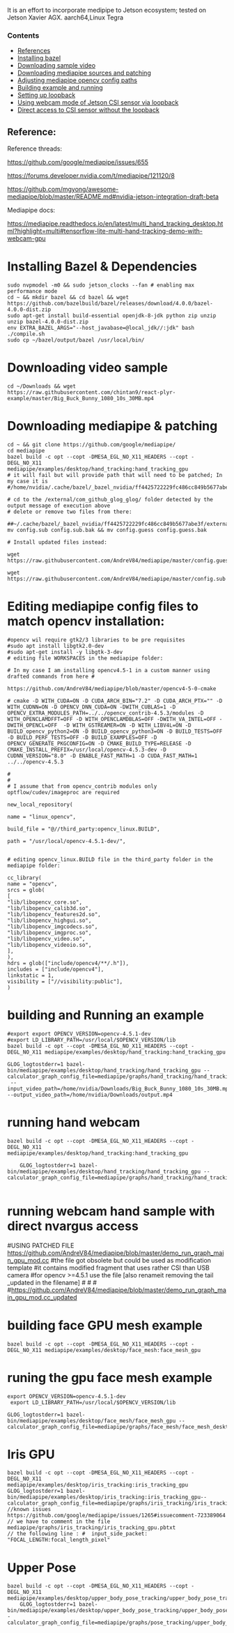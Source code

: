 It is an effort to incorporate medipipe to Jetson ecosystem; tested on Jetson Xavier AGX. aarch64,Linux Tegra
### Contents
- [References](#references)
- [Installing bazel](#installing-bazel--dependencies)
- [Downloading sample video](#downloading-video-sample)
- [Downloading mediapipe sources and patching](#downloading-mediapipe--patching)
- [Adjusting mediapipe opencv config paths](#editing-mediapipe-config-files-to-match-opencv-installation)
- [Building example and running](#building-and-running-an-example)
- [Setting up loopback](#using-cpu-expensive-v4l2loopback-for-webcamera-mode-of-nvargus-csi-jetson-sensor)
- [Using webcam mode of Jetson CSI sensor via loopback](#running-hand-webcam-sample-using-v4l2loop-above)
- [Direct access to CSI sensor without the loopback](#under-construction-running-webcam-hand-sample-with-direct-nvargus-access)

        
## Reference:

Reference threads:

https://github.com/google/mediapipe/issues/655

https://forums.developer.nvidia.com/t/mediapipe/121120/8

https://github.com/mgyong/awesome-mediapipe/blob/master/README.md#nvidia-jetson-integration-draft-beta

Mediapipe docs:

https://mediapipe.readthedocs.io/en/latest/multi_hand_tracking_desktop.html?highlight=multi#tensorflow-lite-multi-hand-tracking-demo-with-webcam-gpu

# Installing Bazel & Dependencies
```
sudo nvpmodel -m0 && sudo jetson_clocks --fan # enabling max performance mode
cd ~ && mkdir bazel && cd bazel && wget https://github.com/bazelbuild/bazel/releases/download/4.0.0/bazel-4.0.0-dist.zip
sudo apt-get install build-essential openjdk-8-jdk python zip unzip
unzip bazel-4.0.0-dist.zip
env EXTRA_BAZEL_ARGS="--host_javabase=@local_jdk//:jdk" bash ./compile.sh
sudo cp ~/bazel/output/bazel /usr/local/bin/
```

# Downloading video sample 
```
cd ~/Downloads && wget https://raw.githubusercontent.com/chintan9/react-plyr-example/master/Big_Buck_Bunny_1080_10s_30MB.mp4
```
# Downloading mediapipe & patching

```
cd ~ && git clone https://github.com/google/mediapipe/
cd mediapipe
bazel build -c opt --copt -DMESA_EGL_NO_X11_HEADERS --copt -DEGL_NO_X11  mediapipe/examples/desktop/hand_tracking:hand_tracking_gpu
# it will fail but will provide path that will need to be patched; In my case it is
#/home/nvidia/.cache/bazel/_bazel_nvidia/ff4425722229fc486cc849b5677abe3f/external/com_github_glog_glog/
```
```
# cd to the /external/com_github_glog_glog/ folder detected by the output message of execution above
# delete or remove two files from there:
```
```
##~/.cache/bazel/_bazel_nvidia/ff4425722229fc486cc849b5677abe3f/external/com_github_glog_glog$ mv config.sub config.sub.bak && mv config.guess config.guess.bak
```

```
# Install updated files instead:

wget https://raw.githubusercontent.com/AndreV84/mediapipe/master/config.guess

wget https://raw.githubusercontent.com/AndreV84/mediapipe/master/config.sub
```

# Editing mediapipe config files to match opencv installation:
```
#opencv wil require gtk2/3 libraries to be pre requisites
#sudo apt install libgtk2.0-dev
#sudo apt-get install -y libgtk-3-dev
# editing file WORKSPACES in the mediapipe folder:

# In my case I am installing opencv4.5-1 in a custom manner using drafted commands from here # 

https://github.com/AndreV84/mediapipe/blob/master/opencv4-5-0-cmake

# cmake -D WITH_CUDA=ON -D CUDA_ARCH_BIN="7.2" -D CUDA_ARCH_PTX="" -D WITH_CUDNN=ON -D OPENCV_DNN_CUDA=ON -DWITH_CUBLAS=1 -D OPENCV_EXTRA_MODULES_PATH=../../opencv_contrib-4.5.3/modules -D WITH_OPENCLAMDFFT=OFF -D WITH_OPENCLAMDBLAS=OFF -DWITH_VA_INTEL=OFF -DWITH_OPENCL=OFF  -D WITH_GSTREAMER=ON -D WITH_LIBV4L=ON -D BUILD_opencv_python2=ON -D BUILD_opencv_python3=ON -D BUILD_TESTS=OFF -D BUILD_PERF_TESTS=OFF -D BUILD_EXAMPLES=OFF -D OPENCV_GENERATE_PKGCONFIG=ON -D CMAKE_BUILD_TYPE=RELEASE -D CMAKE_INSTALL_PREFIX=/usr/local/opencv-4.5.3-dev -D CUDNN_VERSION="8.0" -D ENABLE_FAST_MATH=1 -D CUDA_FAST_MATH=1 ../../opencv-4.5.3

#
#
# I assume that from opencv_contrib modules only optflow/cudev/imageproc are required
```
```
new_local_repository(

name = "linux_opencv",

build_file = "@//third_party:opencv_linux.BUILD",

path = "/usr/local/opencv-4.5.1-dev/",
```
```
```
```
# editing opencv_linux.BUILD file in the third_party folder in the mediapipe folder:
```
```
cc_library(
name = "opencv",
srcs = glob(
[
"lib/libopencv_core.so",
"lib/libopencv_calib3d.so",
"lib/libopencv_features2d.so",
"lib/libopencv_highgui.so",
"lib/libopencv_imgcodecs.so",
"lib/libopencv_imgproc.so",
"lib/libopencv_video.so",
"lib/libopencv_videoio.so",
],
),
hdrs = glob(["include/opencv4/**/.h"]),
includes = ["include/opencv4"],
linkstatic = 1,
visibility = ["//visibility:public"],
)
```
# building and Running an example
```
#export export OPENCV_VERSION=opencv-4.5.1-dev
#export LD_LIBRARY_PATH=/usr/local/$OPENCV_VERSION/lib
bazel build -c opt --copt -DMESA_EGL_NO_X11_HEADERS --copt -DEGL_NO_X11 mediapipe/examples/desktop/hand_tracking:hand_tracking_gpu

GLOG_logtostderr=1 bazel-bin/mediapipe/examples/desktop/hand_tracking/hand_tracking_gpu --calculator_graph_config_file=mediapipe/graphs/hand_tracking/hand_tracking_desktop_live_gpu.pbtxt 
 --input_video_path=/home/nvidia/Downloads/Big_Buck_Bunny_1080_10s_30MB.mp4 --output_video_path=/home/nvidia/Downloads/output.mp4
```



# running hand webcam 


```
bazel build -c opt --copt -DMESA_EGL_NO_X11_HEADERS --copt -DEGL_NO_X11     mediapipe/examples/desktop/hand_tracking:hand_tracking_gpu
    
    GLOG_logtostderr=1 bazel-bin/mediapipe/examples/desktop/hand_tracking/hand_tracking_gpu --calculator_graph_config_file=mediapipe/graphs/hand_tracking/hand_tracking_desktop_live_gpu.pbtxt 


```
#  running webcam hand sample with direct nvargus access
#USING PATCHED FILE https://github.com/AndreV84/mediapipe/blob/master/demo_run_graph_main_gpu_mod.cc 
#the file got obsolete but could be used as modification template
#it contains modified fragment that uses rather CSI than USB camera
#for opencv >=4.5.1 use the file [also renameit removing the tail _updated in the filename] # # #  #https://github.com/AndreV84/mediapipe/blob/master/demo_run_graph_main_gpu_mod.cc_updated

#  building face GPU mesh example
```
bazel build -c opt --copt -DMESA_EGL_NO_X11_HEADERS --copt -DEGL_NO_X11 mediapipe/examples/desktop/face_mesh:face_mesh_gpu
```
 # runing the gpu face mesh example
 ```
 export OPENCV_VERSION=opencv-4.5.1-dev
  export LD_LIBRARY_PATH=/usr/local/$OPENCV_VERSION/lib

GLOG_logtostderr=1 bazel-bin/mediapipe/examples/desktop/face_mesh/face_mesh_gpu --calculator_graph_config_file=mediapipe/graphs/face_mesh/face_mesh_desktop_live_gpu.pbtxt
```
   # Iris GPU
    bazel build -c opt --copt -DMESA_EGL_NO_X11_HEADERS --copt -DEGL_NO_X11  mediapipe/examples/desktop/iris_tracking:iris_tracking_gpu
    GLOG_logtostderr=1 bazel-bin/mediapipe/examples/desktop/iris_tracking:iris_tracking_gpu--calculator_graph_config_file=mediapipe/graphs/iris_tracking/iris_tracking_gpu.pbtxt
    //known issues https://github.com/google/mediapipe/issues/1265#issuecomment-723389064
    // we have to comment in the file mediapipe/graphs/iris_tracking/iris_tracking_gpu.pbtxt
    // the following line : #  input_side_packet: "FOCAL_LENGTH:focal_length_pixel"


# Upper Pose
```
bazel build -c opt --copt -DMESA_EGL_NO_X11_HEADERS --copt -DEGL_NO_X11  mediapipe/examples/desktop/upper_body_pose_tracking/upper_body_pose_tracking_gpu
    GLOG_logtostderr=1 bazel-bin/mediapipe/examples/desktop/upper_body_pose_tracking/upper_body_pose_tracking_gpu--calculator_graph_config_file=mediapipe/graphs/pose_tracking/upper_body_pose_tracking_gpu.pbtxt
 ```   


